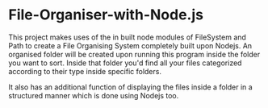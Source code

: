 # File-Organiser-with-Node.js

This project makes uses of the in built node modules of FileSystem and Path to create a File Organising System completely built upon Nodejs. An organised folder will be created upon running this program inside the folder you want to sort. Inside that folder you'd find all your files categorized according to their type inside specific folders.

It also has an additional function of displaying the files inside a folder in a structured manner which is done using Nodejs too. 
